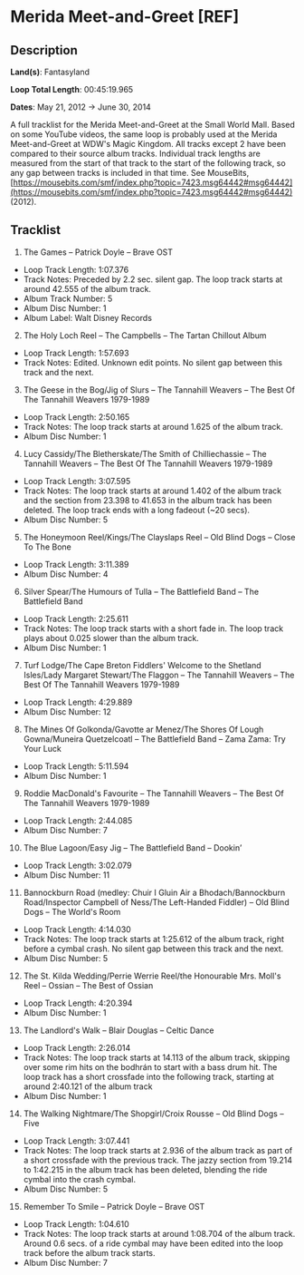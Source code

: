# Merida Meet-and-Greet [REF]

## Description

**Land(s)**: Fantasyland

**Loop Total Length**: 00:45:19.965

**Dates**: May 21, 2012 → June 30, 2014

A full tracklist for the Merida Meet-and-Greet at the Small World Mall. Based on some YouTube videos, the same loop is probably used at the Merida Meet-and-Greet at WDW's Magic Kingdom. All tracks except 2 have been compared to their source album tracks. Individual track lengths are measured from the start of that track to the start of the following track, so any gap between tracks is included in that time. See MouseBits, [https://mousebits.com/smf/index.php?topic=7423.msg64442#msg64442](https://mousebits.com/smf/index.php?topic=7423.msg64442#msg64442) (2012).

## Tracklist

1. The Games – Patrick Doyle – Brave OST
- Loop Track Length: 1:07.376
- Track Notes: Preceded by 2.2 sec. silent gap. The loop track starts at around 42.555 of the album track.
- Album Track Number: 5
- Album Disc Number: 1
- Album Label: Walt Disney Records

2. The Holy Loch Reel – The Campbells – The Tartan Chillout Album
- Loop Track Length: 1:57.693
- Track Notes: Edited. Unknown edit points. No silent gap between this track and the next.

3. The Geese in the Bog/Jig of Slurs – The Tannahill Weavers – The Best Of The Tannahill Weavers 1979-1989
- Loop Track Length: 2:50.165
- Track Notes: The loop track starts at around 1.625 of the album track.
- Album Disc Number: 1

4. Lucy Cassidy/The Bletherskate/The Smith of Chilliechassie – The Tannahill Weavers – The Best Of The Tannahill Weavers 1979-1989
- Loop Track Length: 3:07.595
- Track Notes: The loop track starts at around 1.402 of the album track and the section from 23.398 to 41.653 in the album track has been deleted. The loop track ends with a long fadeout (~20 secs).
- Album Disc Number: 5

5. The Honeymoon Reel/Kings/The Clayslaps Reel – Old Blind Dogs – Close To The Bone
- Loop Track Length: 3:11.389
- Album Disc Number: 4

6. Silver Spear/The Humours of Tulla – The Battlefield Band – The Battlefield Band
- Loop Track Length: 2:25.611
- Track Notes: The loop track starts with a short fade in. The loop track plays about 0.025 slower than the album track.
- Album Disc Number: 1

7. Turf Lodge/The Cape Breton Fiddlers' Welcome to the Shetland Isles/Lady Margaret Stewart/The Flaggon – The Tannahill Weavers – The Best Of The Tannahill Weavers 1979-1989
- Loop Track Length: 4:29.889
- Album Disc Number: 12

8. The Mines Of Golkonda/Gavotte ar Menez/The Shores Of Lough Gowna/Muneira Quetzelcoatl – The Battlefield Band – Zama Zama: Try Your Luck
- Loop Track Length: 5:11.594
- Album Disc Number: 1

9. Roddie MacDonald's Favourite – The Tannahill Weavers – The Best Of The Tannahill Weavers 1979-1989
- Loop Track Length: 2:44.085
- Album Disc Number: 7

10. The Blue Lagoon/Easy Jig – The Battlefield Band – Dookin’
- Loop Track Length: 3:02.079
- Album Disc Number: 11

11. Bannockburn Road (medley: Chuir I Gluin Air a Bhodach/Bannockburn Road/Inspector Campbell of Ness/The Left-Handed Fiddler) – Old Blind Dogs – The World's Room
- Loop Track Length: 4:14.030
- Track Notes: The loop track starts at 1:25.612 of the album track, right before a cymbal crash. No silent gap between this track and the next.
- Album Disc Number: 5

12. The St. Kilda Wedding/Perrie Werrie Reel/the Honourable Mrs. Moll's Reel – Ossian – The Best of Ossian
- Loop Track Length: 4:20.394
- Album Disc Number: 1

13. The Landlord's Walk – Blair Douglas – Celtic Dance
- Loop Track Length: 2:26.014
- Track Notes: The loop track starts at 14.113 of the album track, skipping over some rim hits on the bodhrán to start with a bass drum hit. The loop track has a short crossfade into the following track, starting at around 2:40.121 of the album track
- Album Disc Number: 1

14. The Walking Nightmare/The Shopgirl/Croix Rousse – Old Blind Dogs – Five
- Loop Track Length: 3:07.441
- Track Notes: The loop track starts at 2.936 of the album track as part of a short crossfade with the previous track. The jazzy section from 19.214 to 1:42.215 in the album track has been deleted, blending the ride cymbal into the crash cymbal.
- Album Disc Number: 5

15. Remember To Smile – Patrick Doyle – Brave OST
- Loop Track Length: 1:04.610
- Track Notes: The loop track starts at around 1:08.704 of the album track. Around 0.6 secs. of a ride cymbal may have been edited into the loop track before the album track starts.
- Album Disc Number: 7

